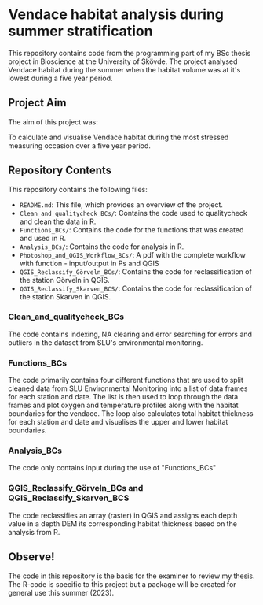 # Vendace habitat analysis during summer stratification 

This repository contains code from the programming part of my BSc thesis project in Bioscience at the University of Skövde. The project analysed Vendace habitat during the summer when the habitat volume was at it´s lowest during a five year period.  


## Project Aim

The aim of this project was:

To calculate and visualise Vendace habitat during the most stressed measuring occasion over a five year period.


## Repository Contents

This repository contains the following files:

- `README.md`: This file, which provides an overview of the project.
- `Clean_and_qualitycheck_BCs/`: Contains the code used to qualitycheck and clean the data in R.
- `Functions_BCs/`: Contains the code for the functions that was created and used in R.
- `Analysis_BCs/`: Contains the code for analysis in R.
- `Photoshop_and_QGIS_Workflow_BCs/`: A pdf with the complete workflow with function - input/output in Ps and QGIS
- `QGIS_Reclassify_Görveln_BCs/`: Contains the code for reclassification of the station Görveln in QGIS.
- `QGIS_Reclassify_Skarven_BCS/`: Contains the code for reclassification of the station Skarven in QGIS.

### Clean_and_qualitycheck_BCs
The code contains indexing, NA clearing and error searching for errors and outliers in the dataset from SLU's environmental monitoring. 

### Functions_BCs
The code primarily contains four different functions that are used to split cleaned data from SLU Environmental Monitoring into a list of data frames for each station and date. The list is then used to loop through the data frames and plot oxygen and temperature profiles along with the habitat boundaries for the vendace. The loop also calculates total habitat thickness for each station and date and visualises the upper and lower habitat boundaries.  

### Analysis_BCs
The code only contains input during the use of "Functions_BCs"

### QGIS_Reclassify_Görveln_BCs and QGIS_Reclassify_Skarven_BCS
The code reclassifies an array (raster) in QGIS and assigns each depth value in a depth DEM its corresponding habitat thickness based on the analysis from R.  

## Observe! 

The code in this repository is the basis for the examiner to review my thesis. The R-code is specific to this project but a package will be created for general use this summer (2023). 
